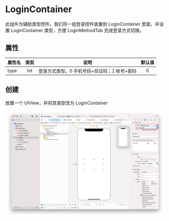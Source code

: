 # LoginContainer

<LastUpdated/>

此组件为辅助类型控件。我们将一组登录控件放置到 LoginContainer 里面，并设置 LoginContainer 类型，方便 LoginMethodTab 完成登录方式切换。

## 属性

| 属性名                     | 类型 | 说明 | 默认值 |
| ----------------------- |:--------:| :------:| :-----: |
|  type     |    Int    |   登录方式类型。0 手机号码+验证码；1 帐号+密码   |    0   |

## 创建

放置一个 UIView，并将其类型改为 LoginContainer

![](./../images/logincontainer.png)
